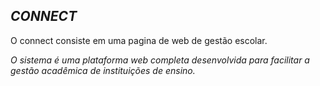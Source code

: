   _CONNECT_
  ------------

O connect consiste em uma pagina de web de gestão escolar.

*O sistema é uma plataforma web completa desenvolvida para facilitar a gestão acadêmica de instituições de ensino.*
